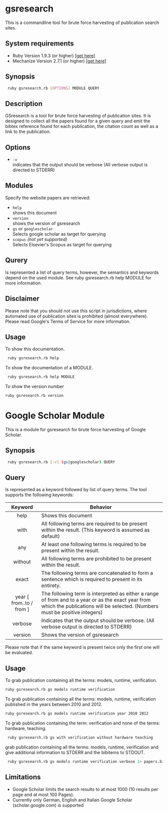 gsresearch
==========
This is a commandline tool for brute force harvesting of publication search sites.

System requirements
-------------------

* Ruby Version 1.9.3 (or higher) [\[get here\]](https://www.ruby-lang.org/de/downloads/)
* Mechanize Version 2.7.1 (or higher) [\[get here\]](https://github.com/sparklemotion/mechanize)

Synopsis
--------
```bash
 ruby gsresearch.rb [OPTIONS] MODULE QUERY
```

Description
-----------

GSresearch is a tool for brute force harvesting of publication sites.
It is designed to collect all the papers found for a given query
and emit the bibtex reference found for each publication, 
the citation count as well as a link to the publication.

Options
-------

* `-v`  
    indicates that the output should be verbose
    (All verbose output is directed to STDERR)

Modules
-------

Specify the website papers are retrieved:

* `help`  
    shows this document
* `version`  
    shows the version of gsresearch
* `gs` or `googlescholar`  
    Selects google scholar as target for querying
* `scopus` *(not yet supported)*  
    Selects Elsevier's Scopus as target for querying 

Qurery
------

Is represented a list of query terms, however, the semantics and keywords depend
on the used module. See ruby gsresearch.rb help MODULE for more information.

 
Disclaimer
---------- 
Please note that you should not use this script in jurisdictions,
where automated use of publication sites is prohibited (almost everywhere).
Please read Google's Terms of Service for more information.
  
Usage
-----
To show this documentation.
```bash
 ruby gsresearch.rb help 
```
To show the documentation of a MODULE.
```bash
 ruby gsresearch.rb help MODULE
```
To show the version number
```bash
ruby gsresearch.rb version
```


Google Scholar Module
=====================

This is a module for gsresearch for brute force harvesting of Google Scholar.

Synopsis
--------
```bash
 ruby gsresearch.rb [-v] (gs|googlescholar) QUERY
```

Query
-----

Is represented as a keyword followed by list of query terms.
The tool supports the following keywords:

Keyword       | Behavior
:------------:|---------------------------------------------------------
 help         | Shows this document
 with         | All following terms are required to be present within the result. (This keyword is assumed as default)
 any          | At least one following terms is required to be present within the result.
 without      | All following terms are prohibited to be present within the result.
 exact        | The following terms are concatenated to form a sentence which is required to present in its entirety.
 year [ from..to / from ] |  The following term is interpreted as either a range of from and to a year or as the exact year from which the publications will be selected. (Numbers must be positive integers)
 verbose      | Indicates that the output should be verbose. (All verbose output is directed to STDERR)
 version      | Shows the version of gsresearch

Please note that if the same keyword is present twice only the first one
will be evaluated.

Usage
-----
    
To grab publication containing all the terms: models, runtime, verification.
```bash
ruby gsresearch.rb gs models runtime verification
```
To grab publication containing all the terms: models, runtime, verification published in the years between 2010 and 2012.
```bash
ruby gsresearch.rb gs models runtime verification year 2010 2012
```
To grab publication containing the term: verification and none of the terms: hardware, teaching.
```bash
 ruby gsresearch.rb gs with verification without hardware teaching
```
grab publication containing all the terms: models, runtime, verification and give additional information to STDERR and the bibitems to STDOUT.
```bash
 ruby gsresearch.rb gs models runtime verification verbose 1> papers.bib 2> error.log
```

Limitations
-----------

 * Google Scholar limits the search results to at most 1000 (10 results per page and at most 100 Pages).
 * Currently only German, English and Italian Google Scholar (scholar.google.com) is supported
